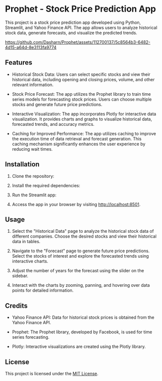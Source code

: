 # Prophet - Stock Price Prediction App

This project is a stock price prediction app developed using Python, Streamlit, and Yahoo Finance API. The app allows users to analyze historical stock data, generate forecasts, and visualize the predicted trends.



https://github.com/Dasharn/Prophet/assets/112700137/5c8564b3-6482-4d15-a64d-8e3113fa9774


## Features

- Historical Stock Data: Users can select specific stocks and view their historical data, including opening and closing prices, volume, and other relevant information.

- Stock Price Forecast: The app utilizes the Prophet library to train time series models for forecasting stock prices. Users can choose multiple stocks and generate future price predictions.

- Interactive Visualization: The app incorporates Plotly for interactive data visualization. It provides charts and graphs to visualize historical data, forecasted trends, and accuracy metrics.

- Caching for Improved Performance: The app utilizes caching to improve the execution time of data retrieval and forecast generation. This caching mechanism significantly enhances the user experience by reducing wait times.

## Installation

1. Clone the repository:


2. Install the required dependencies:


3. Run the Streamlit app:


4. Access the app in your browser by visiting [http://localhost:8501](http://localhost:8501).

## Usage

1. Select the "Historical Data" page to analyze the historical stock data of different companies. Choose the desired stocks and view their historical data in tables.

2. Navigate to the "Forecast" page to generate future price predictions. Select the stocks of interest and explore the forecasted trends using interactive charts.

3. Adjust the number of years for the forecast using the slider on the sidebar.

4. Interact with the charts by zooming, panning, and hovering over data points for detailed information.

## Credits

- Yahoo Finance API: Data for historical stock prices is obtained from the Yahoo Finance API.

- Prophet: The Prophet library, developed by Facebook, is used for time series forecasting.

- Plotly: Interactive visualizations are created using the Plotly library.

## License

This project is licensed under the [MIT License](LICENSE).

